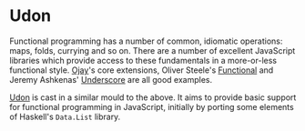Udon
====

Functional programming has a number of common, idiomatic operations: maps,
folds, currying and so on. There are a number of excellent JavaScript libraries
which provide access to these fundamentals in a more-or-less functional style.
[Ojay]'s core extensions, Oliver Steele's [Functional] and Jeremy Ashkenas'
[Underscore] are all good examples.

[Udon] is cast in a similar mould to the above. It aims to provide basic
support for functional programming in JavaScript, initially by porting some
elements of Haskell's `Data.List` library.

[Udon]:       http://extralogical.net/projects/udon/
[Ojay]:       http://ojay.othermedia.org/
[Underscore]: http://documentcloud.github.com/underscore/
[Functional]: http://osteele.com/sources/javascript/functional/

